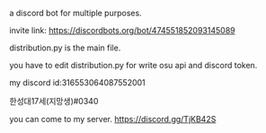 a discord bot for multiple purposes.

invite link: https://discordbots.org/bot/474551852093145089

distribution.py is the main file.

you have to edit distribution.py for write osu api and discord token.

my discord id:316553064087552001

한성대17세(지망생)#0340

you can come to my server. https://discord.gg/TjKB42S
